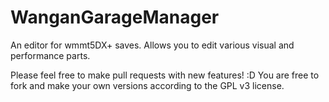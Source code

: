 # WanganGarageManager
An editor for wmmt5DX+ saves. Allows you to edit various visual and performance parts.

Please feel free to make pull requests with new features! :D
You are free to fork and make your own versions according to the GPL v3 license.
